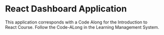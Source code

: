 # React Dashboard Application

This application corresponds with a Code Along for the Introduction to React Course. Follow the Code-ALong in the Learning Management System.
